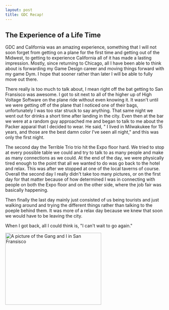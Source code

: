```yaml
---
layout: post
title: GDC Recap!
---
```


## The Experience of a Life Time
GDC and California was an amazing experience, something that I will not soon forget
from getting on a plane for the first time and getting out of the Midwest, to getting
to experience California all of it has made a lasting impression. Mostly, since returning
to Chicago, all I have been able to think about is forwarding my Game Design career and
moving things forward with my game Dym. I hope that sooner rather than later I will be 
able to fully move out there.

There really is too much to talk about, I mean right off the bat getting to San Fransisco was awesome.
I got to sit next to all of the higher up of High Voltage Software on the plane ride without even knowing 
it. It wasn't until we were getting off of the plane that I noticed one of their bags, unfortunately
I was too star struck to say anything. That same night we went out for drinks a short time after
landing in the city. Even then at the bar we were at a random guy approached me and began to talk to me
about the Packer apparal that I decided to wear. He said, " I lived in Milwakukee for 15 years, and those
are the best damn color I've seen all night," and this was only the first night.

The second day the Terrible Trio trio hit the Expo floor hard. We tried to stop at every possible table we could
and try to talk to as many people and make as many connections as we could. At the end of the day, we were physically
tired enough to the point that all we wanted to do was go back to the hotel and relax. This was after we stopped at one of the local taverns of course. Overall the second day I really didn't take too many pictures, or on the first day for that matter because of how determined I was in connecting with people on both the Expo floor and on the other side, where the job fair was basically happening.

Then finally the last day mainly just consisted of us being tourists and just walking around and trying the
different things rather than talking to the poeple behind them. It was more of a relax day because we knew that
soon we would have to be leaving the city.

When I got back, all I could think is, "I can't wait to go again."


<img src="http://Callmezyos.github.io/images/SanFranGroup.jpg" alt="A picture of the Gang and I in San Fransisco" style="width:304px;height:228px;position:centre">
